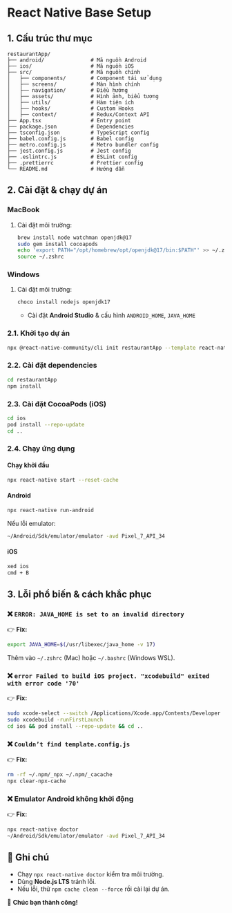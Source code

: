 # React Native Base Setup

## 1. Cấu trúc thư mục

```
restaurantApp/
├── android/               # Mã nguồn Android
├── ios/                   # Mã nguồn iOS
├── src/                   # Mã nguồn chính
│   ├── components/        # Component tái sử dụng
│   ├── screens/           # Màn hình chính
│   ├── navigation/        # Điều hướng
│   ├── assets/            # Hình ảnh, biểu tượng
│   ├── utils/             # Hàm tiện ích
│   ├── hooks/             # Custom Hooks
│   ├── context/           # Redux/Context API
├── App.tsx                # Entry point
├── package.json           # Dependencies
├── tsconfig.json          # TypeScript config
├── babel.config.js        # Babel config
├── metro.config.js        # Metro bundler config
├── jest.config.js         # Jest config
├── .eslintrc.js           # ESLint config
├── .prettierrc            # Prettier config
└── README.md              # Hướng dẫn
```

## 2. Cài đặt & chạy dự án

### MacBook

1. Cài đặt môi trường:
   ```sh
   brew install node watchman openjdk@17
   sudo gem install cocoapods
   echo 'export PATH="/opt/homebrew/opt/openjdk@17/bin:$PATH"' >> ~/.zshrc
   source ~/.zshrc
   ```

### Windows

1. Cài đặt môi trường:
   ```sh
   choco install nodejs openjdk17
   ```
   - Cài đặt **Android Studio** & cấu hình `ANDROID_HOME`, `JAVA_HOME`

### 2.1. Khởi tạo dự án

```sh
npx @react-native-community/cli init restaurantApp --template react-native-template-typescript
```

### 2.2. Cài đặt dependencies

```sh
cd restaurantApp
npm install
```

### 2.3. Cài đặt CocoaPods (iOS)

```sh
cd ios
pod install --repo-update
cd ..
```

### 2.4. Chạy ứng dụng

#### Chạy khởi đầu
```sh
npx react-native start --reset-cache
```

#### Android

```sh
npx react-native run-android
```

Nếu lỗi emulator:

```sh
~/Android/Sdk/emulator/emulator -avd Pixel_7_API_34
```

#### iOS

```sh
xed ios
cmd + B
```

## 3. Lỗi phổ biến & cách khắc phục

### ❌ `ERROR: JAVA_HOME is set to an invalid directory`

👉 **Fix:**

```sh
export JAVA_HOME=$(/usr/libexec/java_home -v 17)
```

Thêm vào `~/.zshrc` (Mac) hoặc `~/.bashrc` (Windows WSL).

### ❌ `error Failed to build iOS project. "xcodebuild" exited with error code '70'`

👉 **Fix:**

```sh
sudo xcode-select --switch /Applications/Xcode.app/Contents/Developer
sudo xcodebuild -runFirstLaunch
cd ios && pod install --repo-update && cd ..
```

### ❌ `Couldn’t find template.config.js`

👉 **Fix:**

```sh
rm -rf ~/.npm/_npx ~/.npm/_cacache
npx clear-npx-cache
```

### ❌ Emulator Android không khởi động

👉 **Fix:**

```sh
npx react-native doctor
~/Android/Sdk/emulator/emulator -avd Pixel_7_API_34
```

## 📌 Ghi chú

- Chạy `npx react-native doctor` kiểm tra môi trường.
- Dùng **Node.js LTS** tránh lỗi.
- Nếu lỗi, thử `npm cache clean --force` rồi cài lại dự án.

🚀 **Chúc bạn thành công!**
